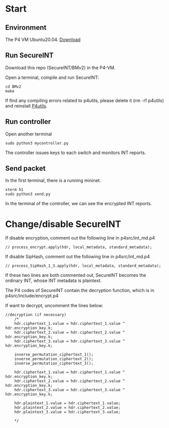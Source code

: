 # Start

## Environment
The P4 VM Ubuntu20.04. [Download](https://github.com/p4lang/tutorials?tab=readme-ov-file)

## Run SecureINT

Download this repo (SecureINT/BMv2) in the P4-VM.

Open a terminal, compile and run SecureINT:

    cd BMv2
    make

If find any compiling errors related to p4utils, please delete it (rm -rf p4utils) and reinstall [P4utils](https://nsg-ethz.github.io/p4-utils/installation.html). 

## Run controller

Open another terminal

    sudo python3 mycontroller.py

The controller issues keys to each switch and monitors INT reports.

## Send packet

In the first terminal, there is a running mininet. 

    xterm h1
    sudo python3 send.py

In the terminal of the controller, we can see the encrypted INT reports.

# Change/disable SecureINT

If disable encryption, comment out the following line in p4src/int_md.p4

    // process_encrypt.apply(hdr, local_metadata, standard_metadata);

If disable SipHash, comment out the following line in p4src/int_md.p4

    // process_SipHash_1_3.apply(hdr, local_metadata, standard_metadata);

If these two lines are both commented out, SecureINT becomes the ordinary INT, whose INT metadata is plaintext.

The P4 codes of SecureINT contain the decryption function, which is in p4src/include/encrypt.p4

If want to decrypt, uncomment the lines below:

    //decryption (if necessary)
        /*
        hdr.ciphertext_1.value = hdr.ciphertext_1.value ^ hdr.encryption_key.k;
        hdr.ciphertext_2.value = hdr.ciphertext_2.value ^ hdr.encryption_key.k;
        hdr.ciphertext_3.value = hdr.ciphertext_3.value ^ hdr.encryption_key.k;

        inverse_permutation_ciphertext_1();
        inverse_permutation_ciphertext_2();
        inverse_permutation_ciphertext_3();

        hdr.ciphertext_1.value = hdr.ciphertext_1.value ^ hdr.encryption_key.k;
        hdr.ciphertext_2.value = hdr.ciphertext_2.value ^ hdr.encryption_key.k;
        hdr.ciphertext_3.value = hdr.ciphertext_3.value ^ hdr.encryption_key.k;

        hdr.plaintext_1.value = hdr.ciphertext_1.value;
        hdr.plaintext_2.value = hdr.ciphertext_2.value;
        hdr.plaintext_3.value = hdr.ciphertext_3.value;

        */
